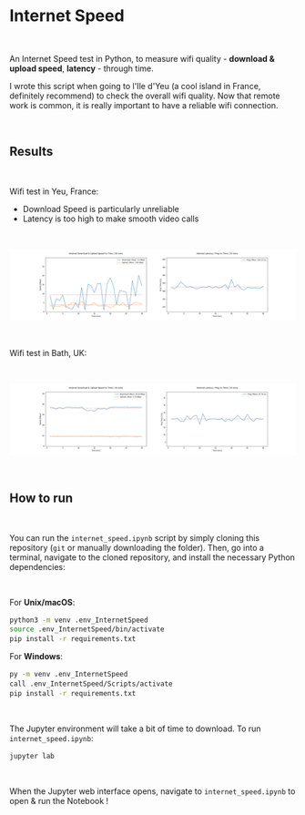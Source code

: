 # Internet Speed

<br>

An Internet Speed test in Python, to measure wifi quality - **download & upload speed**, **latency** - through time.

I wrote this script when going to l'Ile d'Yeu (a cool island in France, definitely recommend) to check the overall wifi quality. Now that remote work is common, it is really important to have a reliable wifi connection.

<br>



## Results

<br>

Wifi test in Yeu, France:

- Download Speed is particularly unreliable 
- Latency is too high to make smooth video calls

<br> 

![Wifi Yeu](https://github.com/paulcourty/InternetSpeed/blob/main/Graphs%20&%20Data/Wifi%20Yeu.png)

<br>

Wifi test in Bath, UK:

<br>

![Wifi Bath](https://github.com/paulcourty/InternetSpeed/blob/main/Graphs%20&%20Data/Wifi%20Bath.png)

<br>



## How to run

<br>

You can run the `internet_speed.ipynb` script by simply cloning this repository (`git` or manually downloading the folder). Then, go into a terminal, navigate to the cloned repository, and install the necessary Python dependencies:

<br>

For **Unix/macOS**:

```sh
python3 -m venv .env_InternetSpeed
source .env_InternetSpeed/bin/activate
pip install -r requirements.txt
```

For **Windows**:

```sh
py -m venv .env_InternetSpeed
call .env_InternetSpeed/Scripts/activate
pip install -r requirements.txt
```

<br>

The Jupyter environment will take a bit of time to download. To run `internet_speed.ipynb`:

```sh
jupyter lab
``` 

<br>

When the Jupyter web interface opens, navigate to `internet_speed.ipynb` to open & run the Notebook !